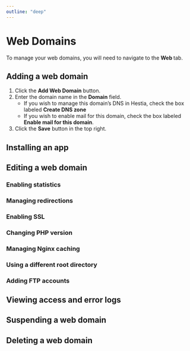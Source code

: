 ```yaml
---
outline: "deep"
---
```


# Web Domains

To manage your web domains, you will need to navigate to the **Web <i class="fas fa-fw fa-globe-americas"></i>** tab.

## Adding a web domain

1. Click the **<i class="fas fa-fw fa-plus-circle"></i> Add Web Domain** button.
2. Enter the domain name in the **Domain** field.
   - If you wish to manage this domain’s DNS in Hestia, check the box labeled **Create DNS zone**
   - If you wish to enable mail for this domain, check the box labeled **Enable mail for this domain**.
3. Click the **<i class="fas fa-fw fa-save"></i> Save** button in the top right.

## Installing an app

## Editing a web domain

### Enabling statistics

### Managing redirections

### Enabling SSL

### Changing PHP version

### Managing Nginx caching

### Using a different root directory

### Adding FTP accounts

## Viewing access and error logs

## Suspending a web domain

## Deleting a web domain
